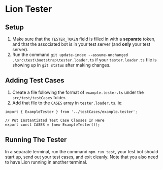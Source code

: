 # Lion Tester

## Setup

1. Make sure that the `TESTER_TOKEN` field is filled in with a **separate** token, and that the associated bot is in your test server (and **only** your test server).
2. Run the command `git update-index --assume-unchanged .\src\test\bootstrap\tester.loader.ts` if your `tester.loader.ts` file is showing up in `git status` after making changes.

## Adding Test Cases

1. Create a file following the format of `example.tester.ts` under the `src/test/testCases` folder.
2. Add that file to the `CASES` array in `tester.loader.ts`. ie:

```
import { ExampleTester } from '../testCases/example.tester';

// Put Instantiated Test Case Classes In Here
export const CASES = [new ExampleTester()];
```

## Running The Tester

In a separate terminal, run the command `npm run test`, your test bot should start up, send out your test cases, and exit cleanly. Note that you also need to have Lion running in another terminal.

